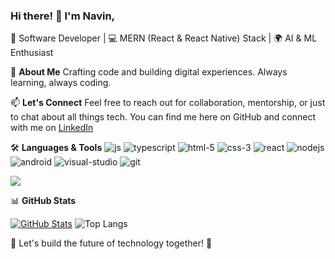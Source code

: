 ### Hi there! 👋 I'm Navin,

🚀 Software Developer | 💻 MERN (React & React Native) Stack | 🌍 AI & ML Enthusiast

🌟 **About Me**
Crafting code and building digital experiences. Always learning, always coding.

📫 **Let's Connect**
Feel free to reach out for collaboration, mentorship, or just to chat about all things tech. You can find me here on GitHub and connect with me on [LinkedIn](https://www.linkedin.com/in/navin-prasanth-r-1b6b1321b/)

🛠️ **Languages & Tools**
![js](https://github.com/navinym10/navinym10/assets/122440908/00ab9121-3919-40e1-a772-287ee00cb1a9)
![typescript](https://github.com/navinym10/navinym10/assets/122440908/d78b4867-8598-47e1-81cd-47b465983987)
![html-5](https://github.com/navinym10/navinym10/assets/122440908/84f8b001-94d5-464c-908b-abf42fd2ebe7)
![css-3](https://github.com/navinym10/navinym10/assets/122440908/cfab1ee4-9d5a-46c7-af89-40cc99063469)
![react](https://github.com/navinym10/navinym10/assets/122440908/71298f7f-c8ff-4b7b-b423-1f2cfb213713)
![nodejs](https://github.com/navinym10/navinym10/assets/122440908/96f563d2-9cdb-40a6-a40e-8deefe2791ee)
![android](https://github.com/navinym10/navinym10/assets/122440908/bd2a3bc5-6379-4a28-b21a-c27bbc429edd)
![visual-studio](https://github.com/navinym10/navinym10/assets/122440908/0a3cb77c-dd17-4d2f-b61d-2aa2f0cbccaf)
![git](https://github.com/navinym10/navinym10/assets/122440908/affa78e5-0651-4be6-a24f-bae22a79f185)


![](https://komarev.com/ghpvc/?username=your-github-navinym10&color=blue)
    
📊 **GitHub Stats**

[![GitHub Stats](https://github-readme-stats.vercel.app/api?username=navinym10&show_icons=true&theme=dark)](https://github.com/navinym10)
![Top Langs](https://github-readme-stats.vercel.app/api/top-langs/?username=navinym10&theme=tokyonight)


🚀 Let's build the future of technology together! 🌟
